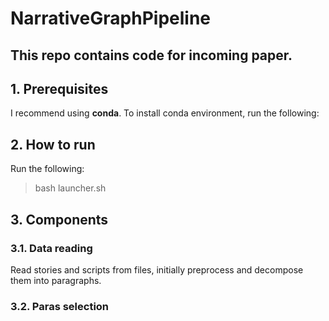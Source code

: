 # NarrativeGraphPipeline

## This repo contains code for incoming paper.

## 1. Prerequisites
I recommend using **conda**. To install conda environment, run the following:

>

## 2. How to run
Run the following:

> bash launcher.sh

## 3. Components

### 3.1. Data reading
Read stories and scripts from files, initially preprocess and decompose them into paragraphs.

### 3.2. Paras selection